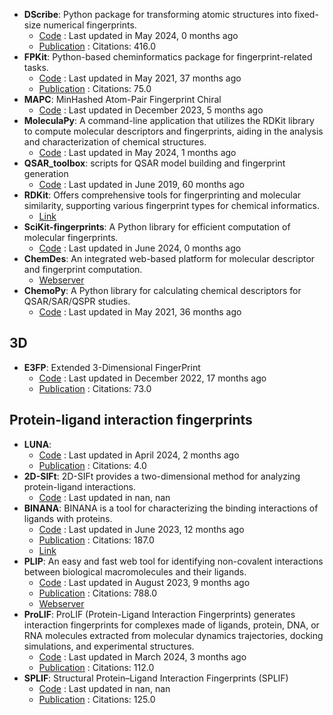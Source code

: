 - **DScribe**: Python package for transforming atomic structures into fixed-size numerical fingerprints.
	- [Code](https://github.com/SINGROUP/dscribe) : Last updated in May 2024, 0 months ago
	- [Publication](https://doi.org/10.1016/j.cpc.2019.106949) : Citations: 416.0
- **FPKit**: Python-based cheminformatics package for fingerprint-related tasks.
	- [Code](https://github.com/davidbajusz/fpkit) : Last updated in May 2021, 37 months ago
	- [Publication](https://doi.org/10.1186/s13321-018-0302-y) : Citations: 75.0
- **MAPC**: MinHashed Atom-Pair Fingerprint Chiral
	- [Code](https://github.com/reymond-group/mapchiral) : Last updated in December 2023, 5 months ago
- **MoleculaPy**: A command-line application that utilizes the RDKit library to compute molecular descriptors and fingerprints, aiding in the analysis and characterization of chemical structures.
	- [Code](https://github.com/kamilpytlak/MoleculaPy) : Last updated in May 2024, 1 months ago
- **QSAR_toolbox**: scripts for QSAR model building and fingerprint generation
	- [Code](https://github.com/iwatobipen/QSAR_TOOLBOX) : Last updated in June 2019, 60 months ago
- **RDKit**: Offers comprehensive tools for fingerprinting and molecular similarity, supporting various fingerprint types for chemical informatics.
	- [Link](https://www.rdkit.org/docs/GettingStartedInPython.html#fingerprinting-and-molecular-similarity)
- **SciKit-fingerprints**: A Python library for efficient computation of molecular fingerprints.
	- [Code](https://github.com/Arch4ngel21/scikit-fingerprints) : Last updated in June 2024, 0 months ago
- **ChemDes**: An integrated web-based platform for molecular descriptor and fingerprint computation.
	- [Webserver](http://www.scbdd.com/chemdes/)
- **ChemoPy**: A Python library for calculating chemical descriptors for QSAR/SAR/QSPR studies.
	- [Code](https://github.com/ifyoungnet/Chemopy?tab=readme-ov-file) : Last updated in May 2021, 36 months ago

## 3D
- **E3FP**: Extended 3-Dimensional FingerPrint
	- [Code](https://github.com/keiserlab/e3fp) : Last updated in December 2022, 17 months ago
	- [Publication](http://dx.doi.org/10.1021/acs.jmedchem.7b00696) : Citations: 73.0

## Protein-ligand interaction fingerprints
- **LUNA**: 
	- [Code](https://github.com/keiserlab/LUNA) : Last updated in April 2024, 2 months ago
	- [Publication](https://doi.org/10.1101/2022.05.25.493419) : Citations: 4.0
- **2D-SIFt**: 2D-SIFt provides a two-dimensional method for analyzing protein-ligand interactions.
	- [Code](https://bitbucket.org/zchl/sift2d/src/master/) : Last updated in nan, nan
- **BINANA**: BINANA is a tool for characterizing the binding interactions of ligands with proteins.
	- [Code](https://github.com/durrantlab/binana/) : Last updated in June 2023, 12 months ago
	- [Publication](https://doi.org/10.1016%2Fj.jmgm.2011.01.004) : Citations: 187.0
	- [Link](https://durrantlab.pitt.edu/binana-download/)
- **PLIP**: An easy and fast web tool for identifying non-covalent interactions between biological macromolecules and their ligands.
	- [Code](https://github.com/pharmai/plip) : Last updated in August 2023, 9 months ago
	- [Publication](https://doi.org/10.1093/nar/gkab294) : Citations: 788.0
	- [Webserver](https://plip-tool.biotec.tu-dresden.de/plip-web/plip/index)
- **ProLIF**: ProLIF (Protein-Ligand Interaction Fingerprints) generates interaction fingerprints for complexes made of ligands, protein, DNA, or RNA molecules extracted from molecular dynamics trajectories, docking simulations, and experimental structures.
	- [Code](https://github.com/chemosim-lab/ProLIF) : Last updated in March 2024, 3 months ago
	- [Publication](https://doi.org/10.1186/s13321-021-00548-6) : Citations: 112.0
- **SPLIF**: Structural Protein–Ligand Interaction Fingerprints (SPLIF)
	- [Code](https://oddt.readthedocs.io/en/latest/rst/oddt.html#oddt.fingerprints.SPLIF) : Last updated in nan, nan
	- [Publication](https://doi.org/10.1021%2Fci500319f) : Citations: 125.0
